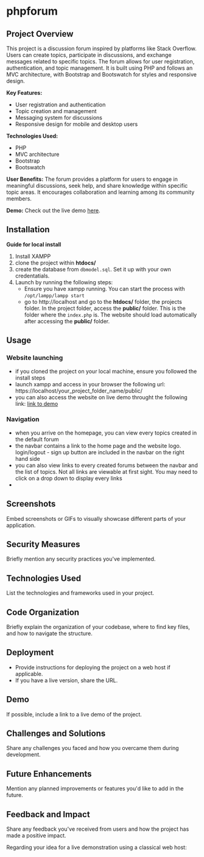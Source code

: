 # phpforum

## Project Overview

This project is a discussion forum inspired by platforms like Stack Overflow. Users can create topics, participate in discussions, and exchange messages related to specific topics. The forum allows for user registration, authentication, and topic management. It is built using PHP and follows an MVC architecture, with Bootstrap and Bootswatch for styles and responsive design.

**Key Features:**

- User registration and authentication
- Topic creation and management
- Messaging system for discussions
- Responsive design for mobile and desktop users

**Technologies Used:**

- PHP
- MVC architecture
- Bootstrap
- Bootswatch

**User Benefits:**
The forum provides a platform for users to engage in meaningful discussions, seek help, and share knowledge within specific topic areas. It encourages collaboration and learning among its community members.

**Demo:**
Check out the live demo [here](https://your-demo-link.com).

## Installation

<!-- Include step-by-step instructions for setting up the project on a local machine. Specify prerequisites, dependencies, and any configuration needed. -->

**Guide for local install**

1. Install XAMPP
2. clone the project within **htdocs/**
3. create the database from `dbmodel.sql`. Set it up with your own credentatials.
4. Launch by running the following steps:
   - Ensure you have xampp running. You can start the process with `/opt/lampp/lampp start`
   - go to http://localhost and go to the **htdocs/** folder, the projects folder. In the project folder, access the **public/** folder. This is the folder where the `index.php` is. The website should load automatically after accessing the **public/** folder.

## Usage

<!--
- Describe how to use the project, including how to navigate the interface, create topics, and send messages.
- Explain user registration and authentication.
- Mention any special features like user profiles, topic deletion, etc.
-->

### Website launching

- if you cloned the project on your local machine, ensure you followed the install steps
- launch xampp and access in your browser the following url: https://localhost/your_project_folder_name/public/
- you can also access the website on live demo throught the following link: [link to demo](https://example.com)

### Navigation

- when you arrive on the homepage, you can view every topics created in the default forum
- the navbar contains a link to the home page and the website logo. login/logout - sign up button are included in the navbar on the right hand side
- you can also view links to every created forums between the navbar and the list of topics. Not all links are viewable at first sight. You may need to click on a drop down to display every links
-

## Screenshots

Embed screenshots or GIFs to visually showcase different parts of your application.

## Security Measures

Briefly mention any security practices you've implemented.

## Technologies Used

List the technologies and frameworks used in your project.

## Code Organization

Briefly explain the organization of your codebase, where to find key files, and how to navigate the structure.

## Deployment

- Provide instructions for deploying the project on a web host if applicable.
- If you have a live version, share the URL.

## Demo

If possible, include a link to a live demo of the project.

## Challenges and Solutions

Share any challenges you faced and how you overcame them during development.

## Future Enhancements

Mention any planned improvements or features you'd like to add in the future.

## Feedback and Impact

Share any feedback you've received from users and how the project has made a positive impact.

Regarding your idea for a live demonstration using a classical web host:
